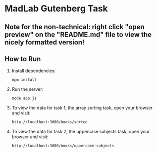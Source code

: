 # MadLab Gutenberg Task

## Note for the non-technical: right click "open preview" on the "README.md" file to view the nicely formatted version!

## How to Run

1. Install dependencies:
   ```bash
   npm install

2. Run the server:

    ```bash
    node app.js

3. To view the data for task 1, the array sorting task, open your browser and visit:

    ```bash
    http://localhost:3000/books/sorted

4. To view the data for task 2, the uppercase subjects task, open your browser and visit:
    ```bash
    http://localhost:3000/books/uppercase-subjects

